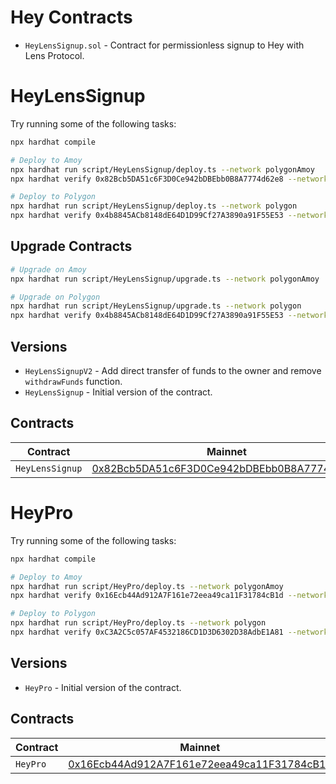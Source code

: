 # Hey Contracts

- `HeyLensSignup.sol` - Contract for permissionless signup to Hey with Lens Protocol.

# HeyLensSignup

Try running some of the following tasks:

```sh
npx hardhat compile

# Deploy to Amoy
npx hardhat run script/HeyLensSignup/deploy.ts --network polygonAmoy
npx hardhat verify 0x82Bcb5DA51c6F3D0Ce942bDBEbb0B8A7774d62e8 --network polygonAmoy

# Deploy to Polygon
npx hardhat run script/HeyLensSignup/deploy.ts --network polygon
npx hardhat verify 0x4b8845ACb8148dE64D1D99Cf27A3890a91F55E53 --network polygon
```

## Upgrade Contracts

```sh
# Upgrade on Amoy
npx hardhat run script/HeyLensSignup/upgrade.ts --network polygonAmoy

# Upgrade on Polygon
npx hardhat run script/HeyLensSignup/upgrade.ts --network polygon
npx hardhat verify 0x4b8845ACb8148dE64D1D99Cf27A3890a91F55E53 --network polygon
```

## Versions

- `HeyLensSignupV2` - Add direct transfer of funds to the owner and remove `withdrawFunds` function.
- `HeyLensSignup` - Initial version of the contract.

## Contracts

| Contract        | Mainnet                                                                                                                      | Amoy                                                                                                                            |
| --------------- | ---------------------------------------------------------------------------------------------------------------------------- | ------------------------------------------------------------------------------------------------------------------------------- |
| `HeyLensSignup` | [0x82Bcb5DA51c6F3D0Ce942bDBEbb0B8A7774d62e8](https://www.oklink.com/amoy/address/0x82bcb5da51c6f3d0ce942bdbebb0b8a7774d62e8) | [0x4b8845ACb8148dE64D1D99Cf27A3890a91F55E53](https://www.oklink.com/polygon/address/0x4b8845ACb8148dE64D1D99Cf27A3890a91F55E53) |

# HeyPro

Try running some of the following tasks:

```sh
npx hardhat compile

# Deploy to Amoy
npx hardhat run script/HeyPro/deploy.ts --network polygonAmoy
npx hardhat verify 0x16Ecb44Ad912A7F161e72eea49ca11F31784cB1d --network polygonAmoy

# Deploy to Polygon
npx hardhat run script/HeyPro/deploy.ts --network polygon
npx hardhat verify 0xC3A2C5c057AF4532186CD1D3D6302D38AdbE1A81 --network polygon
```

## Versions

- `HeyPro` - Initial version of the contract.

## Contracts

| Contract | Mainnet                                                                                                                      | Amoy                                                                                                                            |
| -------- | ---------------------------------------------------------------------------------------------------------------------------- | ------------------------------------------------------------------------------------------------------------------------------- |
| `HeyPro` | [0x16Ecb44Ad912A7F161e72eea49ca11F31784cB1d](https://www.oklink.com/amoy/address/0x16Ecb44Ad912A7F161e72eea49ca11F31784cB1d) | [0xC3A2C5c057AF4532186CD1D3D6302D38AdbE1A81](https://www.oklink.com/polygon/address/0xC3A2C5c057AF4532186CD1D3D6302D38AdbE1A81) |
